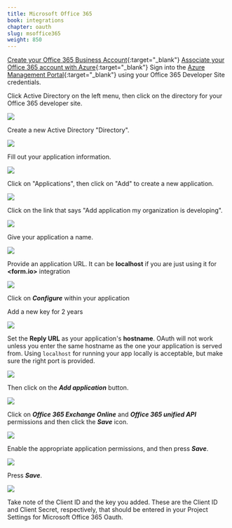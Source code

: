 ```yaml
---
title: Microsoft Office 365
book: integrations
chapter: oauth
slug: msoffice365
weight: 850
---
```


[Create your Office 365 Business Account](https://products.office.com/en-us/business/compare-office-365-for-business-plans){:target="_blank"}
[Associate your Office 365 account with Azure](https://msdn.microsoft.com/office/office365/HowTo/setup-development-environment#bk_CreateAzureSubscription){:target="_blank"}
Sign into the [Azure Management Portal](https://manage.windowsazure.com/){:target="_blank"} using your Office 365 Developer Site credentials.

Click Active Directory on the left menu, then click on the directory for your Office 365 developer site.

![](/assets/img/office365/active-directory-new.png)

Create a new Active Directory "Directory".

![](/assets/img/office365/active-directory-create.png)

Fill out your application information.

![](/assets/img/office365/active-directory-app.png)

Click on "Applications", then click on "Add" to create a new application.

![](/assets/img/office365/application-add-app.png)

Click on the link that says "Add application my organization is developing".

![](/assets/img/office365/application-app-type.png)

Give your application a name.

![](/assets/img/office365/application-app-name.png)

Provide an application URL. It can be **localhost** if you are just using it for **&lt;<span class="text-primary">form</span>.<span class="text-secondary">io</span>&gt;** integration

![](/assets/img/office365/application-app-uri.png)

Click on ***Configure*** within your application

Add a new key for 2 years

![](/assets/img/oauth/office365-client-secret.png)

Set the **Reply URL** as your application's **hostname**. OAuth will not work unless you enter the same hostname as the one your application is served from. Using `localhost` for running your app locally is acceptable, but make sure the right port is provided.

![](/assets/img/oauth/office365-reply-url.png)

Then click on the ***Add application*** button.

![](/assets/img/office365/application-add-app-perms.png)

Click on ***Office 365 Exchange Online*** and ***Office 365 unified API*** permissions and then click the ***Save*** icon.

![](/assets/img/office365/application-permissions.png)

Enable the appropriate application permissions, and then press ***Save***.

![](/assets/img/office365/application-enable-perms.png)

Press ***Save***.

![](/assets/img/office365/application-perms-save.png)

Take note of the Client ID and the key you added. These are the Client ID and Client Secret, respectively, that should be entered in your Project Settings for Microsoft Office 365 Oauth.

